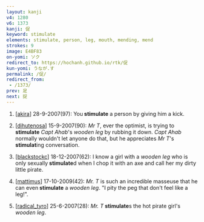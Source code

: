 ```yaml
---
layout: kanji
v4: 1280
v6: 1373
kanji: 促
keyword: stimulate
elements: stimulate, person, leg, mouth, mending, mend
strokes: 9
image: E4BF83
on-yomi: ソク
redirect_to: https://hochanh.github.io/rtk/促
kun-yomi: うなが.す
permalink: /促/
redirect_from:
 - /1373/
prev: 足
next: 捉
---
```


1) [<a href="http://kanji.koohii.com/profile/akira">akira</a>] 28-9-2007(97): You<strong> stimulate</strong> a person by giving him a kick.

2) [<a href="http://kanji.koohii.com/profile/dihutenosa">dihutenosa</a>] 15-9-2007(90): <em>Mr T</em>, ever the optimist, is trying to<strong> stimulate</strong> <em>Capt Ahab</em>&#039;s <em>wooden leg</em> by rubbing it down. <em>Capt Ahab</em> normally wouldn&#039;t let anyone do that, but he appreciates <em>Mr T</em>&#039;s <strong>stimulat</strong>ing conversation.

3) [<a href="http://kanji.koohii.com/profile/blackstockc">blackstockc</a>] 18-12-2007(62): I know a girl with a <em>wooden leg</em> who is only sexually<strong> stimulate</strong>d when I chop it with an axe and call her my dirty little pirate.

4) [<a href="http://kanji.koohii.com/profile/mattimus">mattimus</a>] 17-10-2009(42): <em>Mr. T</em> is such an incredible masseuse that he can even<strong> stimulate</strong> a <em>wooden leg</em>. &quot;I pity the peg that don&#039;t feel like a leg!&quot;.

5) [<a href="http://kanji.koohii.com/profile/radical_tyro">radical_tyro</a>] 25-6-2007(28): <em>Mr. T</em><strong> stimulate</strong>s the hot pirate girl&#039;s <em>wooden leg</em>.


